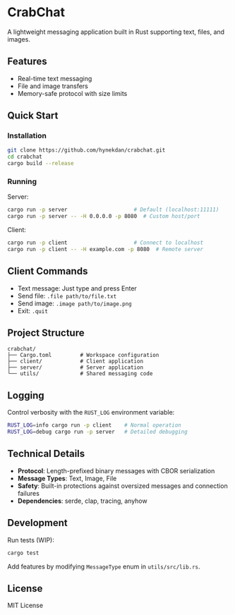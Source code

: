 # CrabChat

A lightweight messaging application built in Rust supporting text, files, and images.

## Features
- Real-time text messaging
- File and image transfers 
- Memory-safe protocol with size limits

## Quick Start

### Installation
```bash
git clone https://github.com/hynekdan/crabchat.git
cd crabchat
cargo build --release
```

### Running
Server:
```bash
cargo run -p server                     # Default (localhost:11111)
cargo run -p server -- -H 0.0.0.0 -p 8080  # Custom host/port
```

Client:
```bash
cargo run -p client                     # Connect to localhost
cargo run -p client -- -H example.com -p 8080  # Remote server
```

## Client Commands
- Text message: Just type and press Enter
- Send file: `.file path/to/file.txt`
- Send image: `.image path/to/image.png`
- Exit: `.quit`

## Project Structure
```
crabchat/
├── Cargo.toml         # Workspace configuration
├── client/            # Client application
├── server/            # Server application
└── utils/             # Shared messaging code
```

## Logging
Control verbosity with the `RUST_LOG` environment variable:
```bash
RUST_LOG=info cargo run -p client    # Normal operation
RUST_LOG=debug cargo run -p server   # Detailed debugging
```

## Technical Details
- **Protocol**: Length-prefixed binary messages with CBOR serialization
- **Message Types**: Text, Image, File
- **Safety**: Built-in protections against oversized messages and connection failures
- **Dependencies**: serde, clap, tracing, anyhow

## Development

Run tests (WIP):
```bash
cargo test
```

Add features by modifying `MessageType` enum in `utils/src/lib.rs`.

## License
MIT License